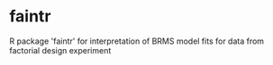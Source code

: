 # faintr
R package 'faintr' for interpretation of BRMS model fits for data from factorial design experiment
